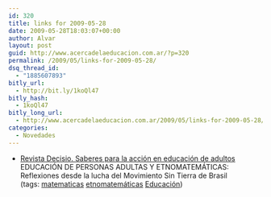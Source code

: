 ```yaml
---
id: 320
title: links for 2009-05-28
date: 2009-05-28T18:03:07+00:00
author: Alvar
layout: post
guid: http://www.acercadelaeducacion.com.ar/?p=320
permalink: /2009/05/links-for-2009-05-28/
dsq_thread_id:
  - "1885607893"
bitly_url:
  - http://bit.ly/1koQl47
bitly_hash:
  - 1koQl47
bitly_long_url:
  - http://www.acercadelaeducacion.com.ar/2009/05/links-for-2009-05-28/
categories:
  - Novedades
---
```

<ul class="delicious"><li>
                <div class="delicious-link"><a href="http://tariacuri.crefal.edu.mx/decisio/d4/sab2-1.php?revista=4&amp;saber=2">Revista Decisio. Saberes para la acción en educación de adultos</a></div>
                <div class="delicious-extended">EDUCACIÓN DE PERSONAS ADULTAS Y ETNOMATEMÁTICAS: Reflexiones desde la lucha del Movimiento Sin Tierra de Brasil</div>
                <div class="delicious-tags">(tags: <a href="http://delicious.com/edutic/matematicas">matematicas</a> <a href="http://delicious.com/edutic/etnomatem%C3%A1ticas">etnomatemáticas</a> <a href="http://delicious.com/edutic/Educaci%C3%B3n">Educación</a>)</div>
            </li></ul>
